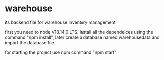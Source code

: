 # warehouse
its backend file for warehouse inventory management 

first you need to node V18.14.0 LTS.
 Install all the dependeices using the command "npm install", 
 later create a database named warehousedata and import the database file.

for starting the project use npm command "npm start"
